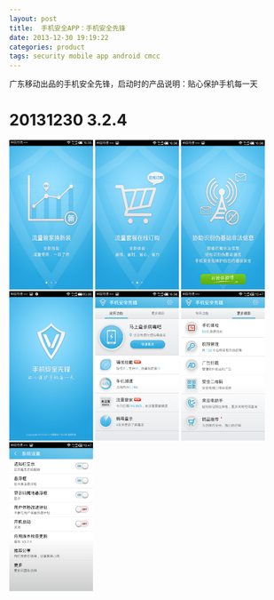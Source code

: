 ```yaml
---
layout: post
title:  手机安全APP：手机安全先锋
date: 2013-12-30 19:19:22
categories: product
tags: security mobile app android cmcc
---
```


广东移动出品的手机安全先锋，启动时的产品说明：贴心保护手机每一天

# 20131230 3.2.4

<img src="/img/android-secure-app-cmcc/3.2.4/cmcc-01.png" style="width: 30%; height: 30%"/>
<img src="/img/android-secure-app-cmcc/3.2.4/cmcc-02.png" style="width: 30%; height: 30%"/>
<img src="/img/android-secure-app-cmcc/3.2.4/cmcc-03.png" style="width: 30%; height: 30%"/>
<img src="/img/android-secure-app-cmcc/3.2.4/cmcc-04.png" style="width: 30%; height: 30%"/>
<img src="/img/android-secure-app-cmcc/3.2.4/cmcc-05.png" style="width: 30%; height: 30%"/>
<img src="/img/android-secure-app-cmcc/3.2.4/cmcc-06.png" style="width: 30%; height: 30%"/>
<img src="/img/android-secure-app-cmcc/3.2.4/cmcc-07.png" style="width: 30%; height: 30%"/>
